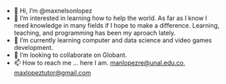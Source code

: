 - 👋 Hi, I’m @maxnelsonlopez
- 👀 I’m interested in learning how to help the world. As far as I know I need knowledge in many fields if I hope to make a difference. Learning, teaching, and programming has been my aproach lately.
- 🌱 I’m currently learning computer and data science and video games development.
- 💞️ I’m looking to collaborate on Globant.
- 📫 How to reach me ... here I am. manlopezre@unal.edu.co, maxlopeztutor@gmail.com

<!---
maxnelsonlopez/maxnelsonlopez is a ✨ special ✨ repository because its `README.md` (this file) appears on your GitHub profile.
You can click the Preview link to take a look at your changes.
--->
